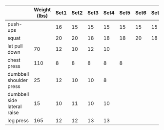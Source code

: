 |                             | Weight (lbs) | Set1 | Set2 | Set3 | Set4 | Set5 | Set6 | Set7 | Set8 | Set9 | Set10 | Set11 | Set12 |
|-----------------------------|--------------|------|------|------|------|------|------|------|------|------|-------|-------|-------|
| push-ups                    |              | 16   | 15   | 15   | 15   | 15   | 15   | 15   | 8    |      |       |       |       |
| squat                       |              | 20   | 20   | 18   | 18   | 18   | 20   | 18   | 20   | 20   | 20    | 18    | 18    |
| lat pull down               | 70           | 12   | 10   | 12   | 10   |      |      |      |      |      |       |       |       |
| chest press                 | 110          | 8    | 8    | 8    | 8    | 8    |      |      |      |      |       |       |       |
| dumbbell shoulder press     | 25           | 12   | 10   | 10   | 8    |      |      |      |      |      |       |       |       |
| dumbbell side lateral raise | 15           | 10   | 11   | 10   | 10   |      |      |      |      |      |       |       |       |
| leg press                   | 165          | 12   | 12   | 13   | 13   |      |      |      |      |      |       |       |       |